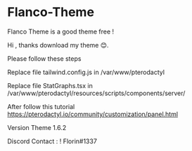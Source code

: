 # Flanco-Theme
Flanco Theme is a good theme free !

Hi , thanks download my theme 😊.

Please follow these steps

Replace file tailwind.config.js in /var/www/pterodactyl

Replace file StatGraphs.tsx in /var/www/pterodactyl/resources/scripts/components/server/

After follow this tutorial https://pterodactyl.io/community/customization/panel.html

Version Theme 1.6.2

Discord Contact : ! Florin#1337
